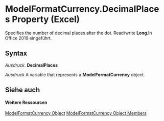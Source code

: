 
# ModelFormatCurrency.DecimalPlaces Property (Excel)

Specifies the number of decimal places after the dot. Read/write  **Long**.In Office 2016 eingeführt.


## Syntax

 _Ausdruck_. **DecimalPlaces**

 _Ausdruck_ A variable that represents a **ModelFormatCurrency** object.


## Siehe auch


#### Weitere Ressourcen


[ModelFormatCurrency Object](acb863b6-c188-5ed3-afe4-5e1ab6bb20bf.md)
[ModelFormatCurrency Object Members](http://msdn.microsoft.com/library/8da9be23-5bd8-379a-4e78-399ff5b8da93%28Office.15%29.aspx)
